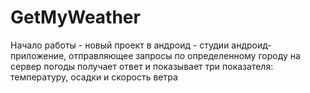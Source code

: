 # GetMyWeather
Начало работы - новый проект в андроид - студии
андроид-приложение, отправляющее запросы по определенному городу на сервер погоды
получает ответ и показывает три показателя: температуру, осадки и скорость ветра
